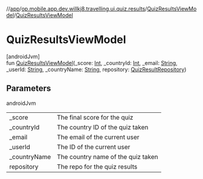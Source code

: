 //[app](../../../index.md)/[op.mobile.app.dev.willkj8.travelling.ui.quiz.results](../index.md)/[QuizResultsViewModel](index.md)/[QuizResultsViewModel](-quiz-results-view-model.md)

# QuizResultsViewModel

[androidJvm]\
fun [QuizResultsViewModel](-quiz-results-view-model.md)(_score: [Int](https://kotlinlang.org/api/latest/jvm/stdlib/kotlin/-int/index.html), _countryId: [Int](https://kotlinlang.org/api/latest/jvm/stdlib/kotlin/-int/index.html), _email: [String](https://kotlinlang.org/api/latest/jvm/stdlib/kotlin/-string/index.html), _userId: [String](https://kotlinlang.org/api/latest/jvm/stdlib/kotlin/-string/index.html), _countryName: [String](https://kotlinlang.org/api/latest/jvm/stdlib/kotlin/-string/index.html), repository: [QuizResultRepository](../../op.mobile.app.dev.willkj8.travelling.repository/-quiz-result-repository/index.md))

## Parameters

androidJvm

| | |
|---|---|
| _score | The final score for the quiz |
| _countryId | The country ID of the quiz taken |
| _email | The email of the current user |
| _userId | The ID of the current user |
| _countryName | The country name of the quiz taken |
| repository | The repo for the quiz results |
